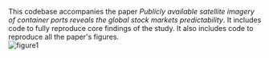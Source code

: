 This codebase accompanies the paper *Publicly available satellite imagery of container ports reveals the global stock markets predictability*. It includes code to fully reproduce core findings of the study. It also includes code to reproduce all the paper's figures.  
![figure1](/img/figure1.png "figure1")